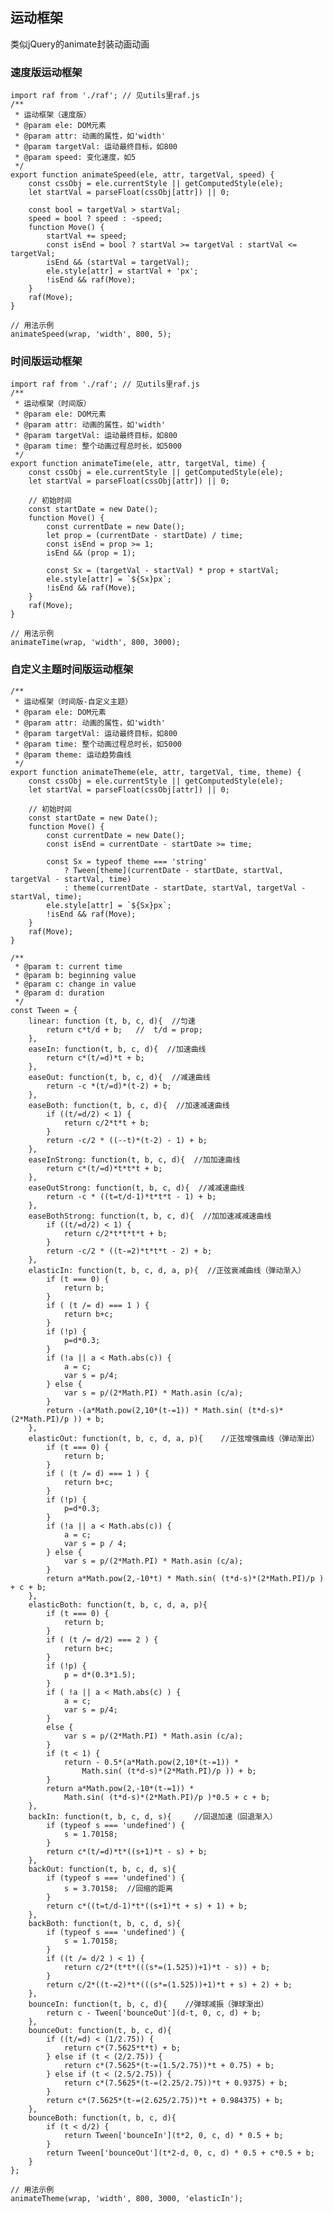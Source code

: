 ## 运动框架

类似jQuery的animate封装动画动画

### 速度版运动框架

    import raf from './raf'; // 见utils里raf.js
    /**
     * 运动框架（速度版）
     * @param ele: DOM元素
     * @param attr: 动画的属性，如'width'
     * @param targetVal: 运动最终目标，如800
     * @param speed: 变化速度，如5
     */
    export function animateSpeed(ele, attr, targetVal, speed) {
        const cssObj = ele.currentStyle || getComputedStyle(ele);
        let startVal = parseFloat(cssObj[attr]) || 0;
    
        const bool = targetVal > startVal;
        speed = bool ? speed : -speed;
        function Move() {
            startVal += speed;
            const isEnd = bool ? startVal >= targetVal : startVal <= targetVal;
            isEnd && (startVal = targetVal);
            ele.style[attr] = startVal + 'px';
            !isEnd && raf(Move);
        }
        raf(Move);
    }
    
    // 用法示例
    animateSpeed(wrap, 'width', 800, 5);
    
### 时间版运动框架
    
    import raf from './raf'; // 见utils里raf.js
    /**
     * 运动框架（时间版）
     * @param ele: DOM元素
     * @param attr: 动画的属性，如'width'
     * @param targetVal: 运动最终目标，如800
     * @param time: 整个动画过程总时长，如5000
     */
    export function animateTime(ele, attr, targetVal, time) {
        const cssObj = ele.currentStyle || getComputedStyle(ele);
        let startVal = parseFloat(cssObj[attr]) || 0;
    
        // 初始时间
        const startDate = new Date();
        function Move() {
            const currentDate = new Date();
            let prop = (currentDate - startDate) / time;
            const isEnd = prop >= 1;
            isEnd && (prop = 1);
    
            const Sx = (targetVal - startVal) * prop + startVal;
            ele.style[attr] = `${Sx}px`;
            !isEnd && raf(Move);
        }
        raf(Move);
    }
    
    // 用法示例
    animateTime(wrap, 'width', 800, 3000);
    
### 自定义主题时间版运动框架

    /**
     * 运动框架（时间版-自定义主题）
     * @param ele: DOM元素
     * @param attr: 动画的属性，如'width'
     * @param targetVal: 运动最终目标，如800
     * @param time: 整个动画过程总时长，如5000
     * @param theme: 运动趋势曲线
     */
    export function animateTheme(ele, attr, targetVal, time, theme) {
        const cssObj = ele.currentStyle || getComputedStyle(ele);
        let startVal = parseFloat(cssObj[attr]) || 0;
    
        // 初始时间
        const startDate = new Date();
        function Move() {
            const currentDate = new Date();
            const isEnd = currentDate - startDate >= time;
    
            const Sx = typeof theme === 'string'
                ? Tween[theme](currentDate - startDate, startVal, targetVal - startVal, time)
                : theme(currentDate - startDate, startVal, targetVal - startVal, time);
            ele.style[attr] = `${Sx}px`;
            !isEnd && raf(Move);
        }
        raf(Move);
    }
    
    /**
     * @param t: current time
     * @param b: beginning value
     * @param c: change in value
     * @param d: duration
     */
    const Tween = {
        linear: function (t, b, c, d){  //匀速
            return c*t/d + b;   //  t/d = prop;
        },
        easeIn: function(t, b, c, d){  //加速曲线
            return c*(t/=d)*t + b;
        },
        easeOut: function(t, b, c, d){  //减速曲线
            return -c *(t/=d)*(t-2) + b;
        },
        easeBoth: function(t, b, c, d){  //加速减速曲线
            if ((t/=d/2) < 1) {
                return c/2*t*t + b;
            }
            return -c/2 * ((--t)*(t-2) - 1) + b;
        },
        easeInStrong: function(t, b, c, d){  //加加速曲线
            return c*(t/=d)*t*t*t + b;
        },
        easeOutStrong: function(t, b, c, d){  //减减速曲线
            return -c * ((t=t/d-1)*t*t*t - 1) + b;
        },
        easeBothStrong: function(t, b, c, d){  //加加速减减速曲线
            if ((t/=d/2) < 1) {
                return c/2*t*t*t*t + b;
            }
            return -c/2 * ((t-=2)*t*t*t - 2) + b;
        },
        elasticIn: function(t, b, c, d, a, p){  //正弦衰减曲线（弹动渐入）
            if (t === 0) {
                return b;
            }
            if ( (t /= d) === 1 ) {
                return b+c;
            }
            if (!p) {
                p=d*0.3;
            }
            if (!a || a < Math.abs(c)) {
                a = c;
                var s = p/4;
            } else {
                var s = p/(2*Math.PI) * Math.asin (c/a);
            }
            return -(a*Math.pow(2,10*(t-=1)) * Math.sin( (t*d-s)*(2*Math.PI)/p )) + b;
        },
        elasticOut: function(t, b, c, d, a, p){    //正弦增强曲线（弹动渐出）
            if (t === 0) {
                return b;
            }
            if ( (t /= d) === 1 ) {
                return b+c;
            }
            if (!p) {
                p=d*0.3;
            }
            if (!a || a < Math.abs(c)) {
                a = c;
                var s = p / 4;
            } else {
                var s = p/(2*Math.PI) * Math.asin (c/a);
            }
            return a*Math.pow(2,-10*t) * Math.sin( (t*d-s)*(2*Math.PI)/p ) + c + b;
        },
        elasticBoth: function(t, b, c, d, a, p){
            if (t === 0) {
                return b;
            }
            if ( (t /= d/2) === 2 ) {
                return b+c;
            }
            if (!p) {
                p = d*(0.3*1.5);
            }
            if ( !a || a < Math.abs(c) ) {
                a = c;
                var s = p/4;
            }
            else {
                var s = p/(2*Math.PI) * Math.asin (c/a);
            }
            if (t < 1) {
                return - 0.5*(a*Math.pow(2,10*(t-=1)) *
                    Math.sin( (t*d-s)*(2*Math.PI)/p )) + b;
            }
            return a*Math.pow(2,-10*(t-=1)) *
                Math.sin( (t*d-s)*(2*Math.PI)/p )*0.5 + c + b;
        },
        backIn: function(t, b, c, d, s){     //回退加速（回退渐入）
            if (typeof s === 'undefined') {
                s = 1.70158;
            }
            return c*(t/=d)*t*((s+1)*t - s) + b;
        },
        backOut: function(t, b, c, d, s){
            if (typeof s === 'undefined') {
                s = 3.70158;  //回缩的距离
            }
            return c*((t=t/d-1)*t*((s+1)*t + s) + 1) + b;
        },
        backBoth: function(t, b, c, d, s){
            if (typeof s === 'undefined') {
                s = 1.70158;
            }
            if ((t /= d/2 ) < 1) {
                return c/2*(t*t*(((s*=(1.525))+1)*t - s)) + b;
            }
            return c/2*((t-=2)*t*(((s*=(1.525))+1)*t + s) + 2) + b;
        },
        bounceIn: function(t, b, c, d){    //弹球减振（弹球渐出）
            return c - Tween['bounceOut'](d-t, 0, c, d) + b;
        },
        bounceOut: function(t, b, c, d){
            if ((t/=d) < (1/2.75)) {
                return c*(7.5625*t*t) + b;
            } else if (t < (2/2.75)) {
                return c*(7.5625*(t-=(1.5/2.75))*t + 0.75) + b;
            } else if (t < (2.5/2.75)) {
                return c*(7.5625*(t-=(2.25/2.75))*t + 0.9375) + b;
            }
            return c*(7.5625*(t-=(2.625/2.75))*t + 0.984375) + b;
        },
        bounceBoth: function(t, b, c, d){
            if (t < d/2) {
                return Tween['bounceIn'](t*2, 0, c, d) * 0.5 + b;
            }
            return Tween['bounceOut'](t*2-d, 0, c, d) * 0.5 + c*0.5 + b;
        }
    };
    
    // 用法示例
    animateTheme(wrap, 'width', 800, 3000, 'elasticIn');
    